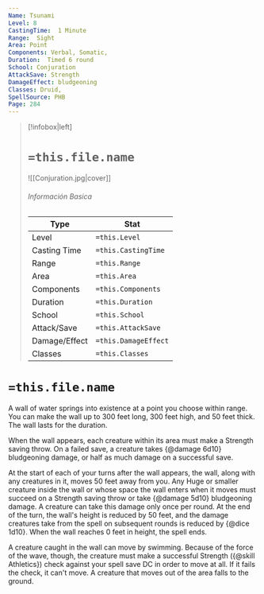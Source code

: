 ```yaml
---
Name: Tsunami
Level: 8
CastingTime:  1 Minute 
Range:  Sight
Area: Point
Components: Verbal, Somatic, 
Duration:  Timed 6 round
School: Conjuration
AttackSave: Strength
DamageEffect: bludgeoning
Classes: Druid, 
SpellSource: PHB
Page: 284
---
```


>[!infobox|left]
># `=this.file.name`
>![[Conjuration.jpg|cover]]
> ###### Información Basica
> Type |  Stat |
> ---|---|
> Level | `=this.Level` |
> Casting Time | `=this.CastingTime` |
> Range | `=this.Range` |
> Area | `=this.Area` |
> Components | `=this.Components` |
> Duration | `=this.Duration` |
> School | `=this.School` |
> Attack/Save | `=this.AttackSave` |
> Damage/Effect | `=this.DamageEffect` |
> Classes | `=this.Classes` |

# `=this.file.name`
A wall of water springs into existence at a point you choose within range. You can make the wall up to 300 feet long, 300 feet high, and 50 feet thick. The wall lasts for the duration.

When the wall appears, each creature within its area must make a Strength saving throw. On a failed save, a creature takes {@damage 6d10} bludgeoning damage, or half as much damage on a successful save.

At the start of each of your turns after the wall appears, the wall, along with any creatures in it, moves 50 feet away from you. Any Huge or smaller creature inside the wall or whose space the wall enters when it moves must succeed on a Strength saving throw or take {@damage 5d10} bludgeoning damage. A creature can take this damage only once per round. At the end of the turn, the wall&#x27;s height is reduced by 50 feet, and the damage creatures take from the spell on subsequent rounds is reduced by {@dice 1d10}. When the wall reaches 0 feet in height, the spell ends.

A creature caught in the wall can move by swimming. Because of the force of the wave, though, the creature must make a successful Strength ({@skill Athletics}) check against your spell save DC in order to move at all. If it fails the check, it can&#x27;t move. A creature that moves out of the area falls to the ground.



 


 


 


 


